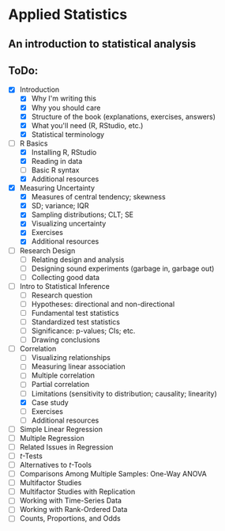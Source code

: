 Applied Statistics
============

An introduction to statistical analysis
---------------------------------------

ToDo:
-----
- [X] Introduction
  - [X] Why I'm writing this
  - [X] Why you should care
  - [X] Structure of the book (explanations, exercises, answers)
  - [X] What you'll need (R, RStudio, etc.)
  - [X] Statistical terminology
- [ ] R Basics
  - [X] Installing R, RStudio
  - [X] Reading in data
  - [ ] Basic R syntax
  - [X] Additional resources
- [X] Measuring Uncertainty
  - [X] Measures of central tendency; skewness
  - [X] SD; variance; IQR
  - [X] Sampling distributions; CLT; SE
  - [X] Visualizing uncertainty
  - [X] Exercises
  - [X] Additional resources
- [ ] Research Design
  - [ ] Relating design and analysis
  - [ ] Designing sound experiments (garbage in, garbage out)
  - [ ] Collecting good data
- [ ] Intro to Statistical Inference
  - [ ] Research question
  - [ ] Hypotheses: directional and non-directional
  - [ ] Fundamental test statistics
  - [ ] Standardized test statistics
  - [ ] Significance: p-values; CIs; etc.
  - [ ] Drawing conclusions
- [ ] Correlation
  - [ ] Visualizing relationships
  - [ ] Measuring linear association
  - [ ] Multiple correlation
  - [ ] Partial correlation
  - [ ] Limitations (sensitivity to distribution; causality; linearity)
  - [X] Case study
  - [ ] Exercises
  - [ ] Additional resources
- [ ] Simple Linear Regression
- [ ] Multiple Regression
- [ ] Related Issues in Regression
- [ ] *t*-Tests
- [ ] Alternatives to *t*-Tools
- [ ] Comparisons Among Multiple Samples: One-Way ANOVA
- [ ] Multifactor Studies
- [ ] Multifactor Studies with Replication
- [ ] Working with Time-Series Data
- [ ] Working with Rank-Ordered Data
- [ ] Counts, Proportions, and Odds
